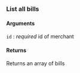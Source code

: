 ### List all bills

#### Arguments

`id`
:	_required_ id of merchant

#### Returns

Returns an array of bills